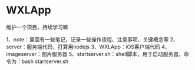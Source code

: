 # WXLApp
维护一个项目，持续学习嘛

1、note：里面有一些笔记，记录一些操作流程、注意事项、关键概念等
2、server：服务端代码，打算用nodejs
3、WXLApp：iOS客户端代码
4、imageserver：图片服务器
5、startserver.sh：shell脚本，用于启动服务器，命令为：bash startserver.sh
